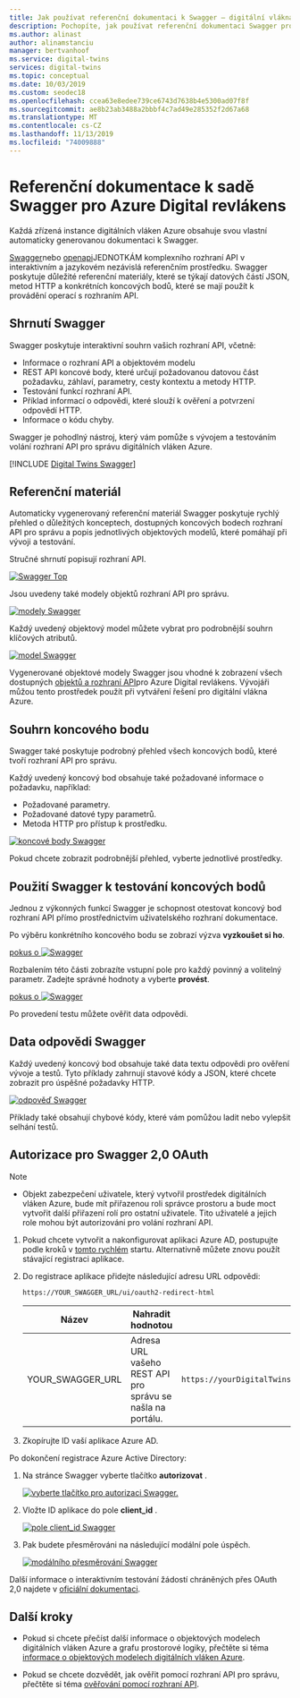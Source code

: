 ```yaml
---
title: Jak používat referenční dokumentaci k Swagger – digitální vlákna Azure | Microsoft Docs
description: Pochopíte, jak používat referenční dokumentaci Swagger pro Azure Digital.
ms.author: alinast
author: alinamstanciu
manager: bertvanhoof
ms.service: digital-twins
services: digital-twins
ms.topic: conceptual
ms.date: 10/03/2019
ms.custom: seodec18
ms.openlocfilehash: ccea63e8edee739ce6743d7638b4e5300ad07f8f
ms.sourcegitcommit: ae8b23ab3488a2bbbf4c7ad49e285352f2d67a68
ms.translationtype: MT
ms.contentlocale: cs-CZ
ms.lasthandoff: 11/13/2019
ms.locfileid: "74009888"
---
```

# <a name="azure-digital-twins-swagger-reference-documentation"></a>Referenční dokumentace k sadě Swagger pro Azure Digital revlákens

Každá zřízená instance digitálních vláken Azure obsahuje svou vlastní automaticky generovanou dokumentaci k Swagger.

[Swagger](https://swagger.io/)nebo [openapi](https://www.openapis.org/)JEDNOTKÁM komplexního rozhraní API v interaktivním a jazykovém nezávislá referenčním prostředku. Swagger poskytuje důležité referenční materiály, které se týkají datových částí JSON, metod HTTP a konkrétních koncových bodů, které se mají použít k provádění operací s rozhraním API.

## <a name="swagger-summary"></a>Shrnutí Swagger

Swagger poskytuje interaktivní souhrn vašich rozhraní API, včetně:

* Informace o rozhraní API a objektovém modelu
* REST API koncové body, které určují požadovanou datovou část požadavku, záhlaví, parametry, cesty kontextu a metody HTTP.
* Testování funkcí rozhraní API.
* Příklad informací o odpovědi, které slouží k ověření a potvrzení odpovědí HTTP.
* Informace o kódu chyby.

Swagger je pohodlný nástroj, který vám pomůže s vývojem a testováním volání rozhraní API pro správu digitálních vláken Azure.

[!INCLUDE [Digital Twins Swagger](../../includes/digital-twins-swagger.md)]

## <a name="reference-material"></a>Referenční materiál

Automaticky vygenerovaný referenční materiál Swagger poskytuje rychlý přehled o důležitých konceptech, dostupných koncových bodech rozhraní API pro správu a popis jednotlivých objektových modelů, které pomáhají při vývoji a testování.

Stručné shrnutí popisují rozhraní API.

[![Swagger Top](media/how-to-use-swagger/swagger-management-top-img.png)](media/how-to-use-swagger/swagger-management-top-img.png#lightbox)

Jsou uvedeny také modely objektů rozhraní API pro správu.

[![modely Swagger](media/how-to-use-swagger/swagger-management-models-img.png)](media/how-to-use-swagger/swagger-management-models-img.png#lightbox)

Každý uvedený objektový model můžete vybrat pro podrobnější souhrn klíčových atributů.

[![model Swagger](media/how-to-use-swagger/swagger-management-model-img.png)](media/how-to-use-swagger/swagger-management-model-img.png#lightbox)

Vygenerované objektové modely Swagger jsou vhodné k zobrazení všech dostupných [objektů a rozhraní API](./concepts-objectmodel-spatialgraph.md)pro Azure Digital revlákens. Vývojáři můžou tento prostředek použít při vytváření řešení pro digitální vlákna Azure.

## <a name="endpoint-summary"></a>Souhrn koncového bodu

Swagger také poskytuje podrobný přehled všech koncových bodů, které tvoří rozhraní API pro správu.

Každý uvedený koncový bod obsahuje také požadované informace o požadavku, například:

* Požadované parametry.
* Požadované datové typy parametrů.
* Metoda HTTP pro přístup k prostředku.

[![koncové body Swagger](media/how-to-use-swagger/swagger-management-endpoints-img.png)](media/how-to-use-swagger/swagger-management-endpoints-img.png#lightbox)

Pokud chcete zobrazit podrobnější přehled, vyberte jednotlivé prostředky.

## <a name="use-swagger-to-test-endpoints"></a>Použití Swagger k testování koncových bodů

Jednou z výkonných funkcí Swagger je schopnost otestovat koncový bod rozhraní API přímo prostřednictvím uživatelského rozhraní dokumentace.

Po výběru konkrétního koncového bodu se zobrazí výzva **vyzkoušet si ho**.

[pokus o ![Swagger](media/how-to-use-swagger/swagger-management-try-img.png)](media/how-to-use-swagger/swagger-management-try-img.png#lightbox)

Rozbalením této části zobrazíte vstupní pole pro každý povinný a volitelný parametr. Zadejte správné hodnoty a vyberte **provést**.

[pokus o ![Swagger](media/how-to-use-swagger/swagger-management-tried-img.png)](media/how-to-use-swagger/swagger-management-tried-img.png#lightbox)

Po provedení testu můžete ověřit data odpovědi.

## <a name="swagger-response-data"></a>Data odpovědi Swagger

Každý uvedený koncový bod obsahuje také data textu odpovědi pro ověření vývoje a testů. Tyto příklady zahrnují stavové kódy a JSON, které chcete zobrazit pro úspěšné požadavky HTTP.

[![odpověď Swagger](media/how-to-use-swagger/swagger-management-response-img.png)](media/how-to-use-swagger/swagger-management-response-img.png#lightbox)

Příklady také obsahují chybové kódy, které vám pomůžou ladit nebo vylepšit selhání testů.

## <a name="swagger-oauth-20-authorization"></a>Autorizace pro Swagger 2,0 OAuth

> [!NOTE]
> * Objekt zabezpečení uživatele, který vytvořil prostředek digitálních vláken Azure, bude mít přiřazenou roli správce prostoru a bude moct vytvořit další přiřazení rolí pro ostatní uživatele. Tito uživatelé a jejich role mohou být autorizováni pro volání rozhraní API.

1. Pokud chcete vytvořit a nakonfigurovat aplikaci Azure AD, postupujte podle kroků v [tomto rychlém](https://docs.microsoft.com/azure/active-directory/develop/quickstart-v1-integrate-apps-with-azure-ad) startu. Alternativně můžete znovu použít stávající registraci aplikace.

1. Do registrace aplikace přidejte následující adresu URL odpovědi:

    ```plaintext
    https://YOUR_SWAGGER_URL/ui/oauth2-redirect-html
    ```
    | Název  | Nahradit hodnotou | Příklad |
    |---------|---------|---------|
    | YOUR_SWAGGER_URL | Adresa URL vašeho REST API pro správu se našla na portálu.  | `https://yourDigitalTwinsName.yourLocation.azuresmartspaces.net/management/swagger` |

1. Zkopírujte ID vaší aplikace Azure AD.

Po dokončení registrace Azure Active Directory:

1. Na stránce Swagger vyberte tlačítko **autorizovat** .

    [![vyberte tlačítko pro autorizaci Swagger.](media/how-to-use-swagger/swagger-select-authorize-btn.png)](media/how-to-use-swagger/swagger-select-authorize-btn.png#lightbox)

1. Vložte ID aplikace do pole **client_id** .

    [![pole client_id Swagger](media/how-to-use-swagger/swagger-auth-form.png)](media/how-to-use-swagger/swagger-auth-form.png#lightbox)

1. Pak budete přesměrováni na následující modální pole úspěch.

    [![modálního přesměrování Swagger](media/how-to-use-swagger/swagger-auth-redirect-img.png)](media/how-to-use-swagger/swagger-auth-redirect-img.png#lightbox)

Další informace o interaktivním testování žádostí chráněných přes OAuth 2,0 najdete v [oficiální dokumentaci](https://swagger.io/docs/specification/authentication/oauth2/).

## <a name="next-steps"></a>Další kroky

- Pokud si chcete přečíst další informace o objektových modelech digitálních vláken Azure a grafu prostorové logiky, přečtěte si téma [informace o objektových modelech digitálních vláken Azure](./concepts-objectmodel-spatialgraph.md).

- Pokud se chcete dozvědět, jak ověřit pomocí rozhraní API pro správu, přečtěte si téma [ověřování pomocí rozhraní API](./security-authenticating-apis.md).